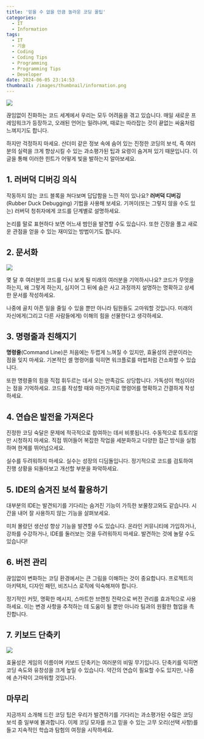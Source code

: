 ```yaml
---
title: '믿을 수 없을 만큼 놀라운 코딩 꿀팁'
categories:
  - IT
  - Information
tags:
  - IT
  - 기술
  - Coding
  - Coding Tips
  - Programming
  - Programming Tips
  - Developer
date: 2024-06-05 23:14:53
thumbnail: /images/thumbnail/information.png
---
```


![](/images/header/info-15.png)

끊임없이 진화하는 코드 세계에서 우리는 모두 어려움을 겪고 있습니다. 매일 새로운 프레임워크가 등장하고, 오래된 언어는 밀려나며, 때로는 따라잡는 것이 끝없는 싸움처럼 느껴지기도 합니다.

하지만 걱정하지 마세요. 산더미 같은 정보 속에 숨어 있는 진정한 코딩의 보석, 즉 여러분의 실력을 크게 향상시킬 수 있는 과소평가된 팁과 요령이 숨겨져 있기 때문입니다. 이 글을 통해 이러한 힌트가 어떻게 빛을 발하는지 알아보세요.

## 1. 러버덕 디버깅 의식

작동하지 않는 코드 블록을 쳐다보며 답답함을 느낀 적이 있나요? **러버덕 디버깅**(Rubber Duck Debugging) 기법을 사용해 보세요. 기꺼이(또는 그렇지 않을 수도 있는) 러버덕 청취자에게 코드를 단계별로 설명하세요.

논리를 말로 표현하다 보면 어느새 범인을 발견할 수도 있습니다. 또한 긴장을 풀고 새로운 관점을 얻을 수 있는 재미있는 방법이기도 합니다.

## 2. 문서화

![](/images/header/info-15_2.png)

몇 달 후 여러분의 코드를 다시 보게 될 미래의 여러분을 기억하시나요? 코드가 무엇을 하는지, 왜 그렇게 하는지, 심지어 그 뒤에 숨은 사고 과정까지 설명하는 명확하고 상세한 문서를 작성하세요.

나중에 골치 아픈 일을 줄일 수 있을 뿐만 아니라 팀원들도 고마워할 것입니다. 미래의 자신에게(그리고 다른 사람들에게) 이해의 힘을 선물한다고 생각하세요.

## 3. 명령줄과 친해지기

**명령줄**(Command Line)은 처음에는 두렵게 느껴질 수 있지만, 효율성의 관문이라는 점을 잊지 마세요. 기본적인 셸 명령어를 익히면 워크플로를 마법처럼 간소화할 수 있습니다.

또한 명령줄의 힘을 직접 휘두르는 데서 오는 만족감도 상당합니다. 가독성이 핵심이라는 점을 기억하세요. 코드를 작성할 때와 마찬가지로 명령어를 명확하고 간결하게 작성하세요.

## 4. 연습은 발전을 가져온다

진정한 코딩 숙달은 문제에 적극적으로 참여하는 데서 비롯됩니다. 수동적으로 튜토리얼만 시청하지 마세요. 직접 뛰어들어 복잡한 작업을 세분화하고 다양한 접근 방식을 실험하며 한계를 뛰어넘으세요.

실수를 두려워하지 마세요. 실수는 성장의 디딤돌입니다. 정기적으로 코드를 검토하여 진행 상황을 되돌아보고 개선할 부분을 파악하세요.

## 5. IDE의 숨겨진 보석 활용하기

대부분의 IDE는 발견되기를 기다리는 숨겨진 기능이 가득한 보물창고와도 같습니다. 시간을 내어 잘 사용하지 않는 기능을 살펴보세요.

미처 몰랐던 생산성 향상 기능을 발견할 수도 있습니다. 온라인 커뮤니티에 가입하거나, 강좌를 수강하거나, IDE를 둘러보는 것을 두려워하지 마세요. 발견하는 것에 놀랄 수도 있습니다!

## 6. 버전 관리

끊임없이 변화하는 코딩 환경에서는 큰 그림을 이해하는 것이 중요합니다. 프로젝트의 아키텍처, 디자인 패턴, 비즈니스 로직에 익숙해져야 합니다.

정기적인 커밋, 명확한 메시지, 스마트한 브랜칭 전략으로 버전 관리를 효과적으로 사용하세요. 이는 변경 사항을 추적하는 데 도움이 될 뿐만 아니라 팀과의 원활한 협업을 촉진합니다.

## 7. 키보드 단축키

![](/images/header/info-15_7.png)

효율성은 게임의 이름이며 키보드 단축키는 여러분의 비밀 무기입니다. 단축키를 익히면 코딩 속도와 유창성을 크게 높일 수 있습니다. 약간의 연습이 필요할 수도 있지만, 나중에 손가락이 고마워할 것입니다.

## 마무리

지금까지 소개해 드린 코딩 팁은 우리가 발견하기를 기다리는 과소평가된 수많은 코딩 보석 중 일부에 불과합니다. 이제 코딩 모자를 쓰고 믿을 수 있는 고무 오리(선택 사항)를 들고 지속적인 학습과 탐험의 여정을 시작하세요.
